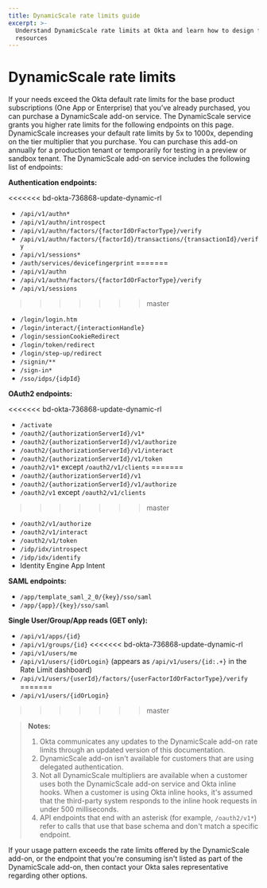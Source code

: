 ```yaml
---
title: DynamicScale rate limits guide
excerpt: >-
  Understand DynamicScale rate limits at Okta and learn how to design for efficient use of
  resources
---
```


# DynamicScale rate limits

If your needs exceed the Okta default rate limits for the base product subscriptions (One App or Enterprise) that you’ve already purchased, you can purchase a DynamicScale add-on service. The DynamicScale service grants you higher rate limits for the following endpoints on this page. DynamicScale increases your default rate limits by 5x to 1000x, depending on the tier multiplier that you purchase. You can purchase this add-on annually for a production tenant or temporarily for testing in a preview or sandbox tenant. The DynamicScale add-on service includes the following list of endpoints:

**Authentication endpoints:**

<<<<<<< bd-okta-736868-update-dynamic-rl
* `/api/v1/authn*`
* `/api/v1/authn/introspect`
* `/api/v1/authn/factors/{factorIdOrFactorType}/verify`
* `/api/v1/authn/factors/{factorId}/transactions/{transactionId}/verify`
* `/api/v1/sessions*`
* `/auth/services/devicefingerprint`
=======
* `/api/v1/authn`
* `/api/v1/authn/factors/{factorIdOrFactorType}/verify`
* `/api/v1/sessions`
>>>>>>> master
* `/login/login.htm`
* `/login/interact/{interactionHandle}`
* `/login/sessionCookieRedirect`
* `/login/token/redirect`
* `/login/step-up/redirect`
* `/signin/**`
* `/sign-in*`
* `/sso/idps/{idpId}`

**OAuth2 endpoints:**

<<<<<<< bd-okta-736868-update-dynamic-rl
* `/activate`
* `/oauth2/{authorizationServerId}/v1*`
* `/oauth2/{authorizationServerId}/v1/authorize`
* `/oauth2/{authorizationServerId}/v1/interact`
* `/oauth2/{authorizationServerId}/v1/token`
* `/oauth2/v1*` except `/oauth2/v1/clients`
=======
* `/oauth2/{authorizationServerId}/v1`
* `/oauth2/{authorizationServerId}/v1/authorize`
* `/oauth2/v1` except `/oauth2/v1/clients`
>>>>>>> master
* `/oauth2/v1/authorize`
* `/oauth2/v1/interact`
* `/oauth2/v1/token`
* `/idp/idx/introspect` <ApiLifecycle access="ie" />
* `/idp/idx/identify` <ApiLifecycle access="ie" />
* Identity Engine App Intent <ApiLifecycle access="ie" />

**SAML endpoints:**

* `/app/template_saml_2_0/{key}/sso/saml`
* `/app/{app}/{key}/sso/saml`

**Single User/Group/App reads (GET only):**

* `/api/v1/apps/{id}`
* `/api/v1/groups/{id}`
<<<<<<< bd-okta-736868-update-dynamic-rl
* `/api/v1/users/me`
* `/api/v1/users/{idOrLogin}` (appears as `/api/v1/users/{id:.+}` in the Rate Limit dashboard)
* `/api/v1/users/{userId}/factors/{userFactorIdOrFactorType}/verify`
=======
* `/api/v1/users/{idOrLogin}`
>>>>>>> master

> **Notes:**
>
> 1. Okta communicates any updates to the DynamicScale add-on rate limits through an updated version of this documentation.
> 2. DynamicScale add-on isn't available for customers that are using delegated authentication.
> 3. Not all DynamicScale multipliers are available when a customer uses both the DynamicScale add-on service and Okta inline hooks. When a customer is using Okta inline hooks, it's assumed that the third-party system responds to the inline hook requests in under 500 milliseconds.
> 4. API endpoints that end with an asterisk (for example, `/oauth2/v1*`) refer to calls that use that base schema and don't match a specific endpoint.
>

If your usage pattern exceeds the rate limits offered by the DynamicScale add-on, or the endpoint that you're consuming isn't listed as part of the DynamicScale add-on, then contact your Okta sales representative regarding other options.
